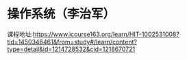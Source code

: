 # 操作系统（李治军）

课程地址:https://www.icourse163.org/learn/HIT-1002531008?tid=1450346461&from=study#/learn/content?type=detail&id=1214728532&cid=1218670721

